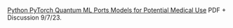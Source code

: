 [Python PyTorch Quantum ML Ports Models for Potential Medical Use](https://www.chemicalqdevice.com/python-pytorch-quantum-ml-portsmodels-for-potential-medical-use) PDF + Discussion 9/7/23.
